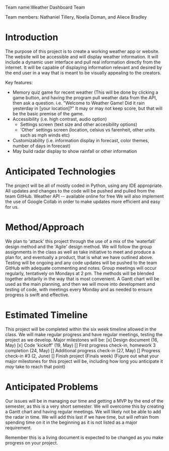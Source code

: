 Team name:Weather Dashboard Team 

Team members: Nathaniel Tillery, Noelia Doman, and Aliece Bradley

# Introduction
The purpose of this project is to create a working weather app or website. The website will be accessible and will display weather information. It will include a dynamic user interface and pull real information directly from the internet. It will be capable of displaying information relevant and desired by the end user in a way that is meant to be visually appealing to the creators.

Key features:
 - Memory quiz game for recent weather (This will be done by clicking a game button, and having the program pull weather data from the API, then ask a question. i.e. "Welcome to Weather Game! Did it rain yesterday in [your location]?" It may or may not keep score, but that will be the basic premise of the game.
 - Accessibility (i.e. high contrast, audio option)
   + Settings screen (text size and other accesibility options)
   + 'Other' settings screen (location, celsius vs farenheit, other units such as mph winds etc)
 - Customizability (i.e. information display in forecast, color themes, number of days in forecast)
 - May build radar display to show rainfall or other information


# Anticipated Technologies
The project will be all of mostly coded in Python, using any IDE appropriate. All updates and changes to the code will be pushed and pulled from the team GitHub.
Weather API -- available online for free
We will also implement the use of Google Collab in order to make updates more efficient and easy for us.


# Method/Approach
We plan to 'attack' this project through the use of a mix of the 'waterfall' design method and the 'Agile' design method. We will follow the group assignments in the class as well as take initiative to meet and produce a plan for, and eventually a product, that is what we have outlined above. Testing will be ongoing and any code updates will be pushed to the team GitHub with adequate commenting and notes. Group meetings will occur regularly, tentatively on Mondays at 2 pm.
The methods will be blended together arbitarily in the way that is most convenient. A Gantt chart will be used as the main planning, and then we will move into development and testing of code, with meetings every Monday and as needed to ensure progress is swift and effective.

# Estimated Timeline
This project will be completed within the six week timeline allowed in the class. We will make regular progress and have regular meetings, testing the project as we develop. 
Major milestones will be:
 [x] Design document (16, May)
 [x] Code 'kickoff' (19, May)
 [] First progress check-in, homework 3 completion (24, May)
 [] Additional progress check-in (27, May)
 [] Progress check-in #3 (2, June)
 [] Finish project (Finals week)
(Figure out what your major milestones for this project will be, including how long you anticipate it *may* take to reach that point)

# Anticipated Problems
Our issues will be in managing our time and getting a MVP by the end of the semester, as this is a very short semester. We will overcome this by creating a Gantt chart and having regular meetings.
We will likely not be able to add the radar in time. We will add this last if we have time, but will refrain from spending time on it in the beginning as it is not listed as a major requirement.

Remember this is a living document is expected to be changed as you make progress on your project.
